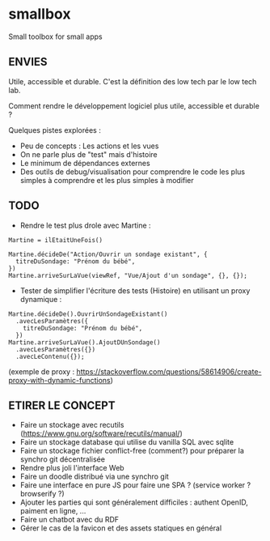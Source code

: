 # smallbox

Small toolbox for small apps

## ENVIES

Utile, accessible et durable. C'est la définition des low tech par le low tech lab.

Comment rendre le développement logiciel plus utile, accessible et durable ?

Quelques pistes explorées :

- Peu de concepts : Les actions et les vues
- On ne parle plus de "test" mais d'histoire
- Le minimum de dépendances externes
- Des outils de debug/visualisation pour comprendre le code les plus simples à comprendre et les plus simples à modifier

## TODO

- Rendre le test plus drole avec Martine :

```
Martine = ilEtaitUneFois()

Martine.décideDe("Action/Ouvrir un sondage existant", {
  titreDuSondage: "Prénom du bébé",
})
Martine.arriveSurLaVue(viewRef, "Vue/Ajout d'un sondage", {}, {});
```

- Tester de simplifier l'écriture des tests (Histoire) en utilisant un proxy dynamique :

```
Martine.décideDe().OuvrirUnSondageExistant()
  .avecLesParamètres({
    titreDuSondage: "Prénom du bébé",
  })
Martine.arriveSurLaVue().AjoutDUnSondage()
  .avecLesParamètres({})
  .avecLeContenu({});
```

(exemple de proxy : https://stackoverflow.com/questions/58614906/create-proxy-with-dynamic-functions)

## ETIRER LE CONCEPT

- Faire un stockage avec recutils (https://www.gnu.org/software/recutils/manual/)
- Faire un stockage database qui utilise du vanilla SQL avec sqlite
- Faire un stockage fichier conflict-free (comment?) pour préparer la synchro git décentralisée
- Rendre plus joli l'interface Web
- Faire un doodle distribué via une synchro git
- Faire une interface en pure JS pour faire une SPA ? (service worker ? browserify ?)
- Ajouter les parties qui sont généralement difficiles : authent OpenID, paiment en ligne, ...
- Faire un chatbot avec du RDF
- Gérer le cas de la favicon et des assets statiques en général
